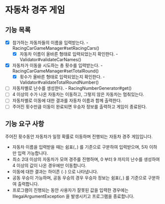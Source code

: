 # 자동차 경주 게임

## 기능 목록

- [x] 참가하는 자동차들의 이름을 입력받는다. - RacingCarGameManager#setRacingCars()
  - [x] 자동차 이름이 올바른 형태로 입력되었는지 확인한다. - Validator#validateCarNames()
- [x] 자동차가 이동을 시도하는 총 횟수를 입력받는다. - RacingCarGameManager#setTotalRound()
  - [x] 횟수가 올바른 형태로 입력되었는지 확인한다. - Validator#validateTotalRoundNumber()
- [ ] 자동차별로 난수를 생성한다. - RacingNumberGenerator#get()
- [ ] 4 이상의 수가 나온 자동차는 이동하고, 그렇지 않은 자동차는 멈춰있는다.
- [ ] 자동차별로 이동에 대한 결과를 자동차 이름과 함께 출력한다.
- [ ] 주어진 횟수만큼 이동이 완료되면 우승자 정보를 출력하고 게임이 종료된다.

## 기능 요구 사항

주어진 횟수동안 자동차가 일정 확률로 이동하며 진행되는 자동차 경주 게임입니다.

- 자동차 이름을 입력받을 때는 쉼표(`,`) 를 기준으로 구분하여 입력받으며, 5자 이하만 입력 가능합니다.  
- 최소 2대 이상의 자동차가 모여 경주를 진행하며, 0 부터 9 까지의 난수를 생성하여 4 이상의 값이 나온 경우에만 이동합니다.
- 이동에 대한 결과는 하이픈 (`-`) 으로 나타냅니다.
- 공동 우승이 가능하며, 공동 우승의 경우 우승자 정보는 쉼표(`,`) 를 기준으로 구분하여 출력합니다.
- 프로그램이 진행되는 동안 사용자가 잘못된 값을 입력한 경우에는 IllegalArgumentException 을 발생시키고 프로그램을 종료합니다.